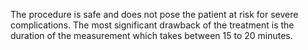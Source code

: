 The procedure is safe and does not pose the patient at risk for severe complications. The most significant drawback of the treatment is the duration of the measurement which takes between 15 to 20 minutes.